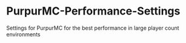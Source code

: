# PurpurMC-Performance-Settings
Settings for PurpurMC for the best performance in large player count environments
